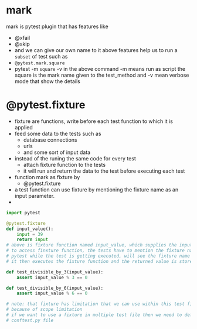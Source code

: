 # mark
mark is pytest plugin that has features like 
- @xfail
- @skip
- and we can give our own name to it
above features help us to run a `subset` of test such as
- `@pytest.mark.square`
- pytest -m `square` -v
in the above command -m means run as script
the square is the mark name given to the test_method
and -v mean verbose mode that show the details

# @pytest.fixture
- fixture are functions, write before each test function to which it is applied
- feed some data to the tests such as
  - database connections
  - urls 
  - and some sort of input data
- instead of the runing the same code for every test
  - attach fixture function to the tests
  - it will run and return the data to the test before executing each test
- function mark as fixture by
  - @pytest.fixture
- a test function can use fixture by mentioning the fixture name as an input parameter.
- 
```python
import pytest

@pytest.fixture
def input_value():
    input = 39
    return input
# above is fixture function named input_value, which supplies the input to the tests
# to access finxture function, the tests have to mention the fixture name as input parameter.
# pytest while the test is getting executed, will see the fixture name as input parameter.
# it then executes the fixture function and the returned value is stored to the input parameter, which can be used by the test

def test_divisible_by_3(input_value):
    assert input_value % 3 == 0

def test_divisible_by_6(input_value):
    assert input_value % 6 == 0

# note: that fixture has limitation that we can use within this test file and can not use out of this test file
# because of scope limitation
# if we want to use a fixture in multiple test file then we need to define it inside
# conftest.py file
```